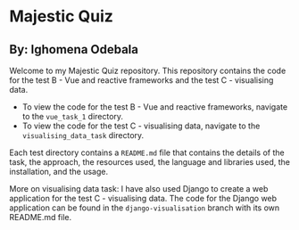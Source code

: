 # Majestic Quiz

## By: Ighomena Odebala

Welcome to my Majestic Quiz repository. This repository contains the code for the test B - Vue and reactive frameworks and the test C - visualising data.

- To view the code for the test B - Vue and reactive frameworks, navigate to the `vue_task_1` directory. 
- To view the code for the test C - visualising data, navigate to the `visualising_data_task` directory.

Each test directory contains a `README.md` file that contains the details of the task, the approach, the resources used, the language and libraries used, the installation, and the usage.

More on visualising data task:
I have also used Django to create a web application for the test C - visualising data. The code for the Django web application can be found in the `django-visualisation` branch with its own README.md file.
